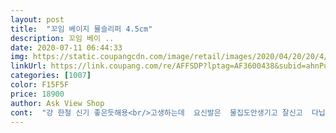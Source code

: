 ```yaml
---
layout: post 
title:  "꼬임 베이지 뮬슬리퍼 4.5cm" 
description: 꼬임 베이 ..
date: 2020-07-11 06:44:33 
img: https://static.coupangcdn.com/image/retail/images/2020/04/20/20/4/bd8b6bac-915b-413a-b709-e6d072a75225.jpg 
linkUrl: https://link.coupang.com/re/AFFSDP?lptag=AF3600438&subid=ahnPublicAsk&pageKey=1491938660&itemId=2561108880&vendorItemId=70553585840&traceid=V0-113-3546e53cd9441f6f 
categories: [1007] 
color: F15F5F 
price: 18900 
author: Ask View Shop 
cont:  "걍 한철 신기 좋은듯해용<br/>고생하는데  요신발은  물집도안생기고 잘신고  다닙니다 ^^<br/>구매예정이신분들... <br/>참고하세요.<br/>.<br/><br/>너무 커요,,,제가 240신는데... <br/>235주문했는데도 크네요... <br/>230이 맞을것 같은데... <br/>배송비 감안해 그냥,,,신고 있습니다.<br/>.<br/> 비오는날... <br/>신으니.<br/>.<br/>부담없어 좋습니다.<br/><br/>약간아주야간 크네요  뒷꿈치부분  조금여유가있는데  미세하게커서 딱좋으네요 신은듯안신은듯 편안해요 ^^<br/>이게 뭡니꺼... <br/>.<br/> Made in china.<br/>.<br/> 또르륵 ... <br/><br/>저는 항상새신발인음 항상 발물집과정  거쳐서<br/>푹신푹신 편하기는 합니다 그런데 뒤집어보니<br/>" 
---
```

